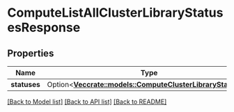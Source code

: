 # ComputeListAllClusterLibraryStatusesResponse

## Properties

Name | Type | Description | Notes
------------ | ------------- | ------------- | -------------
**statuses** | Option<[**Vec<crate::models::ComputeClusterLibraryStatuses>**](ComputeClusterLibraryStatuses.md)> |  | [optional]

[[Back to Model list]](../README.md#documentation-for-models) [[Back to API list]](../README.md#documentation-for-api-endpoints) [[Back to README]](../README.md)


